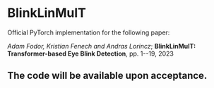 # BlinkLinMulT

Official PyTorch implementation for the following paper:

*Adam Fodor, Kristian Fenech and Andras Lorincz*; **BlinkLinMulT: Transformer-based Eye Blink Detection**, pp. 1--19, 2023

## The code will be available upon acceptance.
